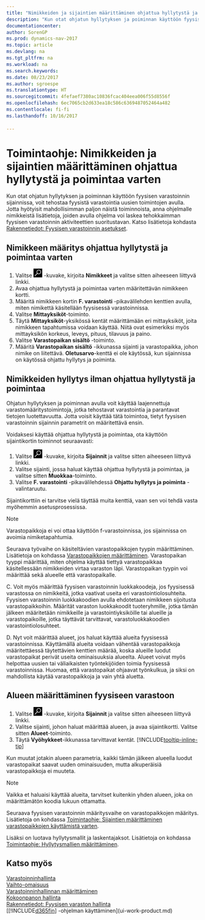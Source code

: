 ```yaml
---
title: "Nimikkeiden ja sijaintien määrittäminen ohjattua hyllytystä ja poimintaa varten"
description: "Kun otat ohjatun hyllytyksen ja poiminnan käyttöön fyysisen varastoinnin sijainnissa, voit tehostaa fyysistä varastointia uusien toimintojen avulla."
documentationcenter: 
author: SorenGP
ms.prod: dynamics-nav-2017
ms.topic: article
ms.devlang: na
ms.tgt_pltfrm: na
ms.workload: na
ms.search.keywords: 
ms.date: 08/23/2017
ms.author: sgroespe
ms.translationtype: HT
ms.sourcegitcommit: 4fefaef7380ac10836fcac404eea006f55d8556f
ms.openlocfilehash: 6ec7065cb2d633ea18c586c6369487052464a482
ms.contentlocale: fi-fi
ms.lasthandoff: 10/16/2017

---
```

# <a name="how-to-set-up-items-and-locations-for-directed-put-away-and-pick"></a>Toimintaohje: Nimikkeiden ja sijaintien määrittäminen ohjattua hyllytystä ja poimintaa varten
Kun otat ohjatun hyllytyksen ja poiminnan käyttöön fyysisen varastoinnin sijainnissa, voit tehostaa fyysistä varastointia uusien toimintojen avulla. Jotta hyötyisit mahdollisimman paljon näistä toiminnoista, anna ohjelmalle nimikkeistä lisätietoja, joiden avulla ohjelma voi laskea tehokkaimman fyysisen varastoinnin aktiviteettien suoritustavan. Katso lisätietoja kohdasta [Rakennetiedot: Fyysisen varastoinnin asetukset](design-details-warehouse-setup.md).

## <a name="to-set-up-an-item-for-directed-put-away-and-pick"></a>Nimikkeen määritys ohjattua hyllytystä ja poimintaa varten  
1.  Valitse ![Etsi sivu tai raportti](media/ui-search/search_small.png "Etsi sivu tai raportti -kuvake") -kuvake, kirjoita **Nimikkeet** ja valitse sitten aiheeseen liittyvä linkki.  
2.  Avaa ohjattua hyllytystä ja poimintaa varten määritettävän nimikkeen kortti.
3. Määritä nimikkeen kortin **F. varastointi** -pikavälilehden kenttien avulla, miten nimikettä käsitellään fyysisessä varastoinnissa.  
4.  Valitse **Mittayksiköt**-toiminto.
5. Täytä **Mittayksiköt**-yksikössä kentät määrittämään eri mittayksiköt, joita nimikkeen tapahtumissa voidaan käyttää. Niitä ovat esimerkiksi myös mittayksikön korkeus, leveys, pituus, tilavuus ja paino.
6. Valitse **Varastopaikan sisältö** -toiminto.
7. Määritä **Varastopaikan sisältö** -ikkunassa sijainti ja varastopaikka, johon nimike on liitettävä. **Oletusarvo**-kenttä ei ole käytössä, kun sijainnissa on käytössä ohjattu hyllytys ja poiminta.  

## <a name="to-activate-directed-put-away-and-pick-functionality"></a>Nimikkeiden hyllytys ilman ohjattua hyllytystä ja poimintaa  
Ohjatun hyllytyksen ja poiminnan avulla voit käyttää laajennettuja varastomääritystoimintoja, jotka tehostavat varastointia ja parantavat tietojen luotettavuutta. Jotta voisit käyttää tätä toimintoa, tietyt fyysisen varastoinnin sijainnin parametrit on määritettävä ensin.  

Voidaksesi käyttää ohjattua hyllytystä ja poimintaa, ota käyttöön sijaintikortin toiminnot seuraavasti:    
1.  Valitse ![Etsi sivu tai raportti](media/ui-search/search_small.png "Etsi sivu tai raportti -kuvake") -kuvake, kirjoita **Sijainnit** ja valitse sitten aiheeseen liittyvä linkki.  
2.  Valitse sijainti, jossa haluat käyttää ohjattua hyllytystä ja poimintaa, ja valitse sitten **Muokkaa**-toiminto.  
3.  Valitse **F. varastointi** -pikavälilehdessä **Ohjattu hyllytys ja poiminta** -valintaruutu.  

Sijaintikorttiin ei tarvitse vielä täyttää muita kenttiä, vaan sen voi tehdä vasta myöhemmin asetusprosessissa.  

> [!NOTE]  
>  Varastopaikkoja ei voi ottaa käyttöön f-varastoinnissa, jos sijainnissa on avoimia nimiketapahtumia.  

Seuraava työvaihe on käsiteltävien varastopaikkojen tyypin määrittäminen. Lisätietoja on kohdassa [Varastopaikkojen määrittäminen](warehouse-how-to-set-up-bin-types.md). Varastopaikan tyyppi määrittää, miten ohjelma käyttää tiettyä varastopaikkaa käsitellessään nimikkeiden virtaa varaston läpi. Varastopaikan tyypin voi määrittää sekä alueelle että varastopaikalle.  

C. Voit myös määrittää fyysisen varastoinnin luokkakoodeja, jos fyysisessä varastossa on nimikkeitä, jotka vaativat useita eri varastointiolosuhteita. Fyysisen varastoinnin luokkakoodien avulla ehdotetaan nimikkeen sijoitusta varastopaikkoihin. Määrität varaston luokkakoodit tuoteryhmille, jotka tämän jälkeen määritetään nimikkeille ja varastointiyksiköille tai alueille ja varastopaikoille, jotka täyttävät tarvittavat, varastoluokkakoodien varastointiolosuhteet.  

D. Nyt voit määrittää alueet, jos haluat käyttää alueita fyysisessä varastoinnissa. Käyttämällä alueita voidaan vähentää varastopaikkoja määritettäessä täytettävien kenttien määrää, koska alueille luodut varastopaikat perivät useita ominaisuuksia alueelta. Alueet voivat myös helpottaa uusien tai väliaikaisten työntekijöiden toimia fyysisessä varastoinnissa. Huomaa, että varastopaikat ohjaavat työnkulkua, ja siksi on mahdollista käytää varastopaikkoja ja vain yhtä aluetta.  

## <a name="to-set-up-a-zone-in-your-warehouse"></a>Alueen määrittäminen fyysiseen varastoon  
1.  Valitse ![Etsi sivu tai raportti](media/ui-search/search_small.png "Etsi sivu tai raportti -kuvake") -kuvake, kirjoita **Sijainnit** ja valitse sitten aiheeseen liittyvä linkki.  
2.  Valitse sijainti, johon haluat määrittää alueen, ja avaa sijaintikortti. Valitse sitten **Alueet**-toiminto.  
3.  Täytä **Vyöhykkeet**-ikkunassa tarvittavat kentät. [!INCLUDE[tooltip-inline-tip](includes/tooltip-inline-tip_md.md)]  

Kun muutat jotakin alueen parametria, kaikki tämän jälkeen alueella luodut varastopaikat saavat uuden ominaisuuden, mutta alkuperäisiä varastopaikkoja ei muuteta.  

> [!NOTE]  
>  Vaikka et haluaisi käyttää alueita, tarvitset kuitenkin yhden alueen, joka on määrittämätön koodia lukuun ottamatta.  

Seuraava fyysisen varastoinnin määritysvaihe on varastopaikkojen määritys. Lisätietoja on kohdassa [Toimintaohje: Sijaintien määrittäminen varastopaikkojen käyttämistä varten](warehouse-how-to-set-up-locations-to-use-bins.md).  

Lisäksi on luotava hyllytysmallit ja laskentajaksot. Lisätietoja on kohdassa [Toimintaohje: Hyllytysmallien määrittäminen](warehouse-how-to-set-up-put-away-templates.md).  

## <a name="see-also"></a>Katso myös  
[Varastoinninhallinta](warehouse-manage-warehouse.md)  
[Vaihto-omaisuus](inventory-manage-inventory.md)  
[Varastoinninhallinnan määrittäminen](warehouse-setup-warehouse.md)     
[Kokoonpanon hallinta](assembly-assemble-items.md)    
[Rakennetiedot: Fyysisen varaston hallinta](design-details-warehouse-management.md)  
[[!INCLUDE[d365fin](includes/d365fin_md.md)] -ohjelman käyttäminen](ui-work-product.md)  

